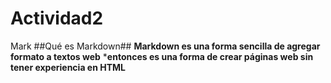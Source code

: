 # Actividad2
Mark
##Qué es Markdown##
**Markdown es una forma sencilla de agregar formato a textos web**
***entonces es una forma de crear páginas web sin tener experiencia en HTML**
